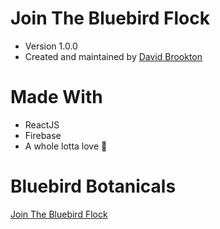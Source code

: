 # Join The Bluebird Flock
- Version 1.0.0
- Created and maintained by [David Brookton](https://github.com/davidbrookton)

# Made With
- ReactJS
- Firebase
- A whole lotta love :gift_heart:

# Bluebird Botanicals
[Join The Bluebird Flock](https://jointhebluebirdflock.com)
